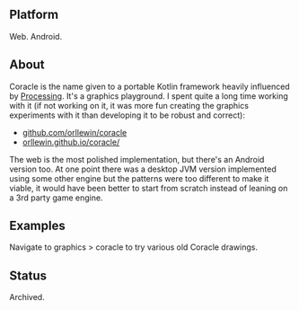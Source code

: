 ## Platform

Web. Android.

## About

Coracle is the name given to a portable Kotlin framework heavily influenced by [Processing](https://processing.org/). It's a graphics playground. I spent quite a long time working with it (if not working on it, it was more fun creating the graphics experiments with it than developing it to be robust and correct):

* [github.com/orllewin/coracle](https://github.com/orllewin/coracle)
* [orllewin.github.io/coracle/](https://orllewin.github.io/coracle/)

The web is the most polished implementation, but there's an Android version too. At one point there was a desktop JVM version implemented using some other engine but the patterns were too different to make it viable, it would have been better to start from scratch instead of leaning on a 3rd party game engine.

## Examples

Navigate to graphics > coracle to try various old Coracle drawings.
## Status

Archived.
